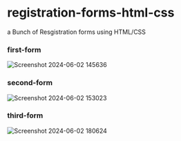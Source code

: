 # registration-forms-html-css
a Bunch of Resgistration forms using HTML/CSS

### first-form

![Screenshot 2024-06-02 145636](https://github.com/ayaalshouha/registration-forms-html-css/assets/129595827/87cd6fad-58f9-41d5-8406-340b85048017)



### second-form

![Screenshot 2024-06-02 153023](https://github.com/ayaalshouha/registration-forms-html-css/assets/129595827/fa2d70e7-cda2-418c-aa48-237b3b8a4ecc)


### third-form

![Screenshot 2024-06-02 180624](https://github.com/ayaalshouha/registration-forms-html-css/assets/129595827/411a5ed6-e3b6-4033-8c61-ac7b1e68718f)
